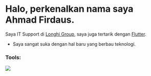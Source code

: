 # Halo, perkenalkan nama saya Ahmad Firdaus.
Saya IT Support di [Longhi Group](https://longhi-group.com), saya juga tertarik dengan [Flutter](https://flutter.dev/).  

- Saya sangat suka dengan hal baru yang berbau teknologi. </br>

### Tools:
<img src="https://img.shields.io/badge/Text%20Editor-Visual%20Studio%20Code-blue?&logo=visual%20studio%20code&logoColor=blue" />
